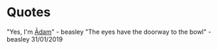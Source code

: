 <!-- TITLE: Bruzezeazaly -->
<!-- SUBTITLE: HE'S NEVER AROUND :( -->

# Quotes
"Yes, I'm [Ādam](azalima)" - beasley
"The eyes have the doorway to the bowl" - beasley 31/01/2019